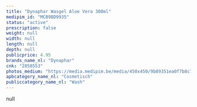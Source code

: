 ```yaml
---
title: "Dynaphar Wasgel Aloe Vera 300ml"
medipim_id: "MCB9BD9935"
status: "active"
prescription: false
weight: null
width: null
length: null
depth: null
publicprice: 4.95
brands_name_nl: "Dynaphar"
cnk: "2858553"
photos_medium: "https://media.medipim.be/media/450x450/9b89351ea0f7b8c7e368f7be258fa1a8.jpg"
apbcategory_name_nl: "Cosmetisch"
publiccategory_name_nl: "Wash"
---
```

null

